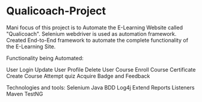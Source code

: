 # Qualicoach-Project

Mani focus of this project is to Automate the E-Learning Website called "Qualicoach". Selenium webdriver is used as automation framework. Created End-to-End framework to automate the complete functionality of the E-Learning Site.

Functionality being Automated:

User Login
Update User Profile
Delete User
Course Enroll
Course Certificate
Create Course
Attempt quiz
Acquire Badge and Feedback


Technologies and tools:
Selenium
Java
BDD 
Log4j
Extend Reports
Listeners
Maven
TestNG

